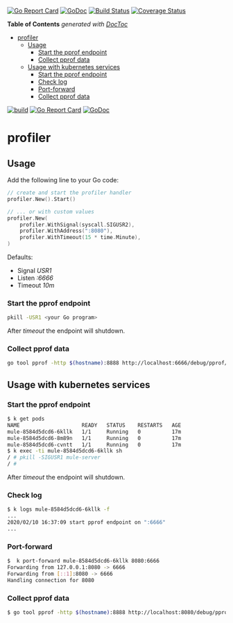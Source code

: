 [![Go Report Card](https://goreportcard.com/badge/github.com/postfinance/profiler)](https://goreportcard.com/report/github.com/postfinance/profiler)
[![GoDoc](https://godoc.org/github.com/postfinance/profiler?status.svg)](https://godoc.org/github.com/postfinance/profiler)
[![Build Status](https://travis-ci.org/postfinance/profiler.svg?branch=master)](https://travis-ci.org/postfinance/profiler)
[![Coverage Status](https://coveralls.io/repos/github/postfinance/profiler/badge.svg?branch=master)](https://coveralls.io/github/postfinance/profiler?branch=master)


<!-- START doctoc generated TOC please keep comment here to allow auto update -->
<!-- DON'T EDIT THIS SECTION, INSTEAD RE-RUN doctoc TO UPDATE -->
**Table of Contents**  *generated with [DocToc](https://github.com/thlorenz/doctoc)*

- [profiler](#profiler)
    - [Usage](#usage)
        - [Start the pprof endpoint](#start-the-pprof-endpoint)
        - [Collect pprof data](#collect-pprof-data)
    - [Usage with kubernetes services](#usage-with-kubernetes-services)
        - [Start the pprof endpoint](#start-the-pprof-endpoint-1)
        - [Check log](#check-log)
        - [Port-forward](#port-forward)
        - [Collect pprof data](#collect-pprof-data-1)

<!-- END doctoc generated TOC please keep comment here to allow auto update -->


[![build](https://git.pnet.ch/golang/pkg/profiler/badges/master/build.svg)](https://git.pnet.ch/golang/pkg/profiler/badges/master/build.svg)
[![Go Report Card](https://goreport.app.pnet.ch/badge/git.pnet.ch/golang/pkg/profiler)](https://goreport.app.pnet.ch/report/git.pnet.ch/golang/pkg/profiler)
[![GoDoc](http://godoc.app.pnet.ch/git.pnet.ch/golang/pkg/profiler?status.svg)](http://godoc.app.pnet.ch/git.pnet.ch/golang/pkg/profiler)


# profiler

## Usage

Add the following line to your Go code:
```go
// create and start the profiler handler
profiler.New().Start()

// ... or with custom values
profiler.New(
    profiler.WithSignal(syscall.SIGUSR2),
    profiler.WithAddress(":8080"),
    profiler.WithTimeout(15 * time.Minute),
)
```

Defaults:
- Signal *USR1*
- Listen *:6666*
- Timeout *10m*

### Start the pprof endpoint
```bash
pkill -USR1 <your Go program>
```
After *timeout* the endpoint will shutdown.

### Collect pprof data
```bash
go tool pprof -http $(hostname):8888 http://localhost:6666/debug/pprof/profile
```

## Usage with kubernetes services

### Start the pprof endpoint
```bash
$ k get pods
NAME                    READY   STATUS    RESTARTS   AGE
mule-8584d5dcd6-6kllk   1/1     Running   0          17m
mule-8584d5dcd6-8m89n   1/1     Running   0          17m
mule-8584d5dcd6-cvntt   1/1     Running   0          17m
$ k exec -ti mule-8584d5dcd6-6kllk sh
/ # pkill -SIGUSR1 mule-server
/ #
```
After *timeout* the endpoint will shutdown.


### Check log
```bash
$ k logs mule-8584d5dcd6-6kllk -f
...
2020/02/10 16:37:09 start pprof endpoint on ":6666"
...
```

### Port-forward
```bash
$  k port-forward mule-8584d5dcd6-6kllk 8080:6666
Forwarding from 127.0.0.1:8080 -> 6666
Forwarding from [::1]:8080 -> 6666
Handling connection for 8080
```

### Collect pprof data
```bash
$ go tool pprof -http $(hostname):8888 http://localhost:8080/debug/pprof/profile
```


